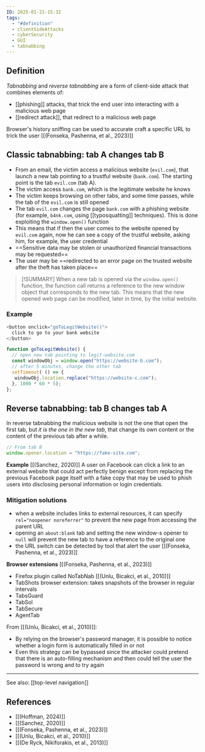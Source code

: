 ```yaml
---
ID: 2025-01-21-15:32
tags:
  - "#definition"
  - clientSideAttacks
  - cyberSecurity
  - GUI
  - tabnabbing
---
```

## Definition

*Tabnabbing* and *reverse tabnabbing* are a form of client-side attack that
combines elements of:
- [[phishing]] attacks, that trick the end user into interacting with a malicious web page
- [[redirect attack]], that redirect to a malicious web page

Browser's history sniffing can be used to accurate craft a specific URL to trick the user [[(Fonseka, Pashenna, et al., 2023)]]

## Classic tabnabbing: tab A changes tab B

- From an email, the victim access a malicious website (`evil.com`), that launch a new tab pointing to a trustful website (`bank.com`). The starting point is the tab `evil.com` (tab A).
- The victim access `bank.com`, which is the legitimate website he knows
- The victim keeps browsing on other tabs, and some time passes, while the tab of the `evil.com` is still opened
- The tab `evil.com` changes the page `bank.com` with a phishing website (for example, `b4nk.com`, using [[typosquatting]] techniques). This is done exploiting the `window.open()` function
- This means that if then the user comes to the website opened by `evil.com` again, now he can see a copy of the trustful website, asking him, for example, the user credential
- ==Sensitive data may be stolen or unauthorized financial transactions may be requested==
- The user may be ==redirected to an error page on the trusted website after the theft has taken place==

> [!SUMMARY]
> When a new tab is opened via the `window.open()` function, the function call returns a reference to the new window object that corresponds to the new tab. This means that the new opened web page can be modified, later in time, by the initial website.

### Example 

``` js
<button onclick="goToLegitWebsite()">
  click to go to your bank website
</button>

function goToLegitWebsite() {
  // open new tab pointing to legit-website.com
  const windowObj = window.open("https://website-b.com");
  // after 5 minutes, change the other tab 
  setTimeout( () => {
   windowObj.location.replace("https://website-c.com");
  }, 1000 * 60 * 5);
};
```

## Reverse tabnabbing: tab B changes tab A

In reverse tabnabbing the malicious website is not the one that open the first tab, but *it is the one in the new tab*, that change its own content or the content of the previous tab after a while.

```js
// From tab B
window.opener.location = "https://fake-site.com";
```

**Example**  [[(Sanchez, 2020)]]
A user on Facebook can click a link to an external website that could act perfectly benign except from replacing the previous Facebook page itself with a fake copy that may be used to phish users into disclosing personal information or login credentials.

### Mitigation solutions

- when a website includes links to external resources, it can specify `rel="noopener noreferrer"` to prevent the new page from accessing the parent URL
- opening an `about:blank` tab  and setting the new window-s opener to `null` will prevent the new tab to have a reference to the original one
- the URL switch can be detected by tool that alert the user [[(Fonseka, Pashenna, et al., 2023)]]

**Browser extensions** [[(Fonseka, Pashenna, et al., 2023)]]
- Firefox plugin called NoTabNab [[(Unlu, Bicakci, et al., 2010)]]
- TabShots browser extension: takes snapshots of the browser in regular intervals
- TabsGuard
- TabSol
- TabSecure
- AgentTab

From [[(Unlu, Bicakci, et al., 2010)]]:
- By relying on the browser's password manager, it is possible to notice whether a login form is automatically filled in or not
- Even this strategy can be bypassed since the attacker could pretend that there is an auto-filling mechanism and then could tell the user the password is wrong and to try again

---

See also: [[top-level navigation]]
## References
- [[(Hoffman, 2024)]]
- [[(Sanchez, 2020)]]
- [[(Fonseka, Pashenna, et al., 2023)]]
- [[(Unlu, Bicakci, et al., 2010)]]
- [[(De Ryck, Nikiforakis, et al., 2013)]]